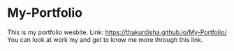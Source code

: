 # My-Portfolio

This is my portfolio wesbite. Link: https://thakurdisha.github.io/My-Portfolio/
You can look at work my and get to know me more through this link.
